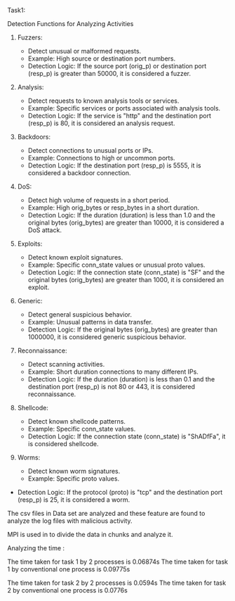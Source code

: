 Task1:

Detection Functions for Analyzing Activities

1. Fuzzers:
   - Detect unusual or malformed requests.
   - Example: High source or destination port numbers.
   - Detection Logic: If the source port (orig_p) or destination port (resp_p) is greater than 50000, it is considered a fuzzer.

2. Analysis:
   - Detect requests to known analysis tools or services.
   - Example: Specific services or ports associated with analysis tools.
   - Detection Logic: If the service is "http" and the destination port (resp_p) is 80, it is considered an analysis request.

3. Backdoors:
   - Detect connections to unusual ports or IPs.
   - Example: Connections to high or uncommon ports.
   - Detection Logic: If the destination port (resp_p) is 5555, it is considered a backdoor connection.

4. DoS:
   - Detect high volume of requests in a short period.
   - Example: High orig_bytes or resp_bytes in a short duration.
   - Detection Logic: If the duration (duration) is less than 1.0 and the original bytes (orig_bytes) are greater than 10000, it is considered a DoS attack.

5. Exploits:
   - Detect known exploit signatures.
   - Example: Specific conn_state values or unusual proto values.
   - Detection Logic: If the connection state (conn_state) is "SF" and the original bytes (orig_bytes) are greater than 1000, it is considered an exploit.

6. Generic:
   - Detect general suspicious behavior.
   - Example: Unusual patterns in data transfer.
   - Detection Logic: If the original bytes (orig_bytes) are greater than 1000000, it is considered generic suspicious behavior.

7. Reconnaissance:
   - Detect scanning activities.
   - Example: Short duration connections to many different IPs.
   - Detection Logic: If the duration (duration) is less than 0.1 and the destination port (resp_p) is not 80 or 443, it is considered reconnaissance.

8. Shellcode:
   - Detect known shellcode patterns.
   - Example: Specific conn_state values.
   - Detection Logic: If the connection state (conn_state) is "ShADfFa", it is considered shellcode.

9. Worms:
   - Detect known worm signatures.
   - Example: Specific proto values.
- Detection Logic: If the protocol (proto) is "tcp" and the destination port (resp_p) is 25, it is considered a worm.


The csv files in Data set are analyzed and these feature are found to analyze the log files with malicious activity.

MPI is used in to divide the data in chunks and analyze it.



Analyzing the time :

The time taken for task 1 by 2 processes is 0.06874s
The time taken for task 1 by conventional one process is 0.09775s


The time taken for task 2 by 2 processes is 0.0594s
The time taken for task 2 by conventional one process is 0.0776s
